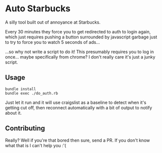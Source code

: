 Auto Starbucks
============

A silly tool built out of annoyance at Starbucks.

Every 30 minutes they force you to get redirected to auth to login again, which just requires pushing a button surrounded by javascript garbage just to try to force you to watch 5 seconds of ads...

...so why not write a script to do it! This presumably requires you to log in once... maybe specifically from chrome? I don't really care it's just a junky script.

Usage
----------

```
bundle install
bundle exec ./do_auth.rb
```

Just let it run and it will use craigslist as a baseline to detect when it's getting cut off, then reconnect automatically with a bit of output to notify about it.

Contributing
----------

Really? Well if you're that bored then sure, send a PR. If you don't know what that is I can't help you :'(
